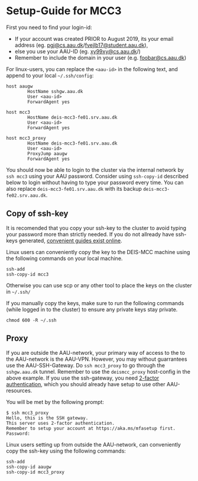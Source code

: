 # Setup-Guide for MCC3

First you need to find your login-id:
  - If your account was created PRIOR to August 2019, its your email address (eg. pgj@cs.aau.dk/fvejlb17@student.aau.dk), 
  - else you use your AAU-ID (eg. xy99xy@cs.aau.dk/)
  - Remember to include the domain in your user (e.g. foobar@cs.aau.dk)
 

For linux-users, you can replace the `<aau-id>` in the following text, and append to your local `~/.ssh/config`:

```
host aaugw
        HostName sshgw.aau.dk
        User <aau-id>
        ForwardAgent yes

host mcc3
        HostName deis-mcc3-fe01.srv.aau.dk
        User <aau-id>
        ForwardAgent yes

host mcc3_proxy
        HostName deis-mcc3-fe01.srv.aau.dk
        User <aau-id>
        ProxyJump aaugw
        ForwardAgent yes
```

You should now be able to login to the cluster via the internal network by `ssh mcc3` using your AAU password. 
Consider using `ssh-copy-id` described below to login without having to type your password every time.
You can also replace `deis-mcc3-fe01.srv.aau.dk` with its backup `deis-mcc3-fe02.srv.aau.dk`.

## Copy of ssh-key
It is recomended that you copy your ssh-key to the cluster to avoid typing your password more than strictly needed.
If you do not allready have ssh-keys generated, [convenient guides exist online](https://help.github.com/en/github/authenticating-to-github/generating-a-new-ssh-key-and-adding-it-to-the-ssh-agent).

Linux users can conveniently copy the key to the DEIS-MCC machine using the following commands on your local machine.
```
ssh-add
ssh-copy-id mcc3
```

Otherwise you can use scp or any other tool to place the keys on the cluster in `~/.ssh/`

If you manually copy the keys, make sure to run the following commands (while logged in to the cluster) to ensure any private keys stay private.
```
chmod 600 -R ~/.ssh
```

## Proxy
If you are outside the AAU-network, your primary way of access to the to the AAU-network is the AAU-VPN. 
However, you may without guarrantees use the AAU-SSH-Gateway. Do `ssh mcc3_proxy` to go through the `sshgw.aau.dk` tunnel. Remember to use the `deismcc_proxy` host-config in the above example.
If you use the ssh-gateway, you need [2-factor authentication](https://www.en.its.aau.dk/instructions/Username+and+password/2-factor-authentication/), which you should already have setup to use other AAU-resources.

You will be met by the following prompt:
```
$ ssh mcc3_proxy
Hello, this is the SSH gateway.
This server uses 2-factor authentication.
Remember to setup your account at https://aka.ms/mfasetup first.
Password: 
```

Linux users setting up from outside the AAU-network, can conveniently copy the ssh-key using the following commands:
```
ssh-add
ssh-copy-id aaugw
ssh-copy-id mcc3_proxy
```
